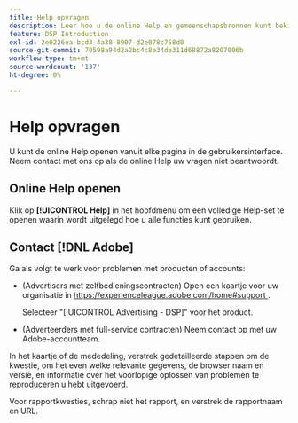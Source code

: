 ```yaml
---
title: Help opvragen
description: Leer hoe u de online Help en gemeenschapsbronnen kunt bekijken en hoe u technische ondersteuning kunt krijgen.
feature: DSP Introduction
exl-id: 2e0226ea-bcd3-4a38-8907-d2e078c758d0
source-git-commit: 70598a94d2a2bc4c8e34de311d68872a8207006b
workflow-type: tm+mt
source-wordcount: '137'
ht-degree: 0%

---
```


# Help opvragen

U kunt de online Help openen vanuit elke pagina in de gebruikersinterface. Neem contact met ons op als de online Help uw vragen niet beantwoordt.

## Online Help openen

Klik op **[!UICONTROL Help]** in het hoofdmenu om een volledige Help-set te openen waarin wordt uitgelegd hoe u alle functies kunt gebruiken.

<!--
## Ask the Adobe Advertising community

Look for answers to your questions in the [Adobe Advertising community forums](https://experienceleaguecommunities.adobe.com/t5/adobe-advertising/ct-p/adobe-advertising-cloud-community).
-->

## Contact [!DNL Adobe]

Ga als volgt te werk voor problemen met producten of accounts:

* (Advertisers met zelfbedieningscontracten) Open een kaartje voor uw organisatie in [&#x200B; https://experienceleague.adobe.com/home#support &#x200B;](https://experienceleague.adobe.com/home?support-tab=home#support).

  Selecteer &quot;[!UICONTROL Advertising - DSP]&quot; voor het product.

* (Adverteerders met full-service contracten) Neem contact op met uw Adobe-accountteam.

In het kaartje of de mededeling, verstrek gedetailleerde stappen om de kwestie, om het even welke relevante gegevens, de browser naam en versie, en informatie over het voorlopige oplossen van problemen te reproduceren u hebt uitgevoerd.

Voor rapportkwesties, schrap niet het rapport, en verstrek de rapportnaam en URL.

